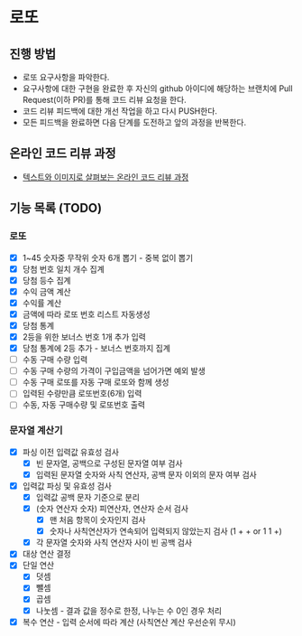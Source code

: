 # 로또
## 진행 방법
* 로또 요구사항을 파악한다.
* 요구사항에 대한 구현을 완료한 후 자신의 github 아이디에 해당하는 브랜치에 Pull Request(이하 PR)를 통해 코드 리뷰 요청을 한다.
* 코드 리뷰 피드백에 대한 개선 작업을 하고 다시 PUSH한다.
* 모든 피드백을 완료하면 다음 단계를 도전하고 앞의 과정을 반복한다.

## 온라인 코드 리뷰 과정
* [텍스트와 이미지로 살펴보는 온라인 코드 리뷰 과정](https://github.com/next-step/nextstep-docs/tree/master/codereview)


## 기능 목록 (TODO)

### 로또

- [x] 1~45 숫자중 무작위 숫자 6개 뽑기 - 중복 없이 뽑기
- [x] 당첨 번호 일치 개수 집계
- [x] 당첨 등수 집계
- [x] 수익 금액 계산
- [x] 수익률 계산
- [x] 금액에 따라 로또 번호 리스트 자동생성
- [x] 당첨 통계
- [x] 2등을 위한 보너스 번호 1개 추가 입력
- [x] 당첨 통계에 2등 추가 - 보너스 번호까지 집계
- [ ] 수동 구매 수량 입력
- [ ] 수동 구매 수량의 가격이 구입금액을 넘어가면 예외 발생
- [ ] 수동 구매 로또를 자동 구매 로또와 함께 생성
- [ ] 입력된 수량만큼 로또번호(6개) 입력
- [ ] 수동, 자동 구매수량 및 로또번호 출력

### 문자열 계산기
- [x] 파싱 이전 입력값 유효성 검사
  - [x] 빈 문자열, 공백으로 구성된 문자열 여부 검사
  - [x] 입력된 문자열 숫자와 사칙 연산자, 공백 문자 이외의 문자 여부 검사
- [x] 입력값 파싱 및 유효성 검사
  - [x] 입력값 공백 문자 기준으로 분리
  - [x] (숫자 연산자 숫자) 피연산자, 연산자 순서 검사
    - [x] 맨 처음 항목이 숫자인지 검사
    - [x] 숫자나 사칙연산자가 연속되어 입력되지 않았는지 검사 (1 + + or 1 1 +)
  - [x] 각 문자열 숫자와 사칙 연산자 사이 빈 공백 검사
- [x] 대상 연산 결정
- [x] 단일 연산
  - [x] 덧셈
  - [x] 뺄셈
  - [x] 곱셈
  - [x] 나눗셈 - 결과 값을 정수로 한정, 나누는 수 0인 경우 처리
- [x] 복수 연산 - 입력 순서에 따라 계산 (사칙연산 계산 우선순위 무시)
